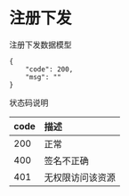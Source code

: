 # 注册下发

注册下发数据模型

```
{
    "code": 200,
    "msg": ""
}
```

状态码说明

| code | 描述 |
| :--- | :--- |
| 200 | 正常 |
| 400 | 签名不正确 |
| 401 | 无权限访问该资源

